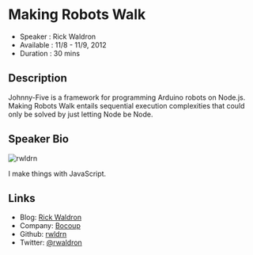 Making Robots Walk
========================

* Speaker   : Rick Waldron
* Available : 11/8 - 11/9, 2012
* Duration  : 30 mins

Description
-----------

Johnny-Five is a framework for programming Arduino robots on Node.js. Making Robots Walk entails sequential execution complexities that could only be solved by just letting Node be Node.

Speaker Bio
-----------

![rwldrn](https://raw.github.com/cascadiajs/cascadiajs.github.com/master/proposal/images/rwldrn.jpg)


I make things with JavaScript.



Links
-----

* Blog: [Rick Waldron](http://weblog.bocoup.com/author/rick-waldron/)
* Company: [Bocoup](http://bocoup.com)
* Github: [rwldrn](http://github.com/rwldrn)
* Twitter: [@rwaldron](http://twitter.com/rwaldron)
